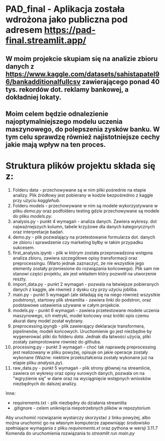 # PAD_final - Aplikacja została wdrożona jako publiczna pod adresem https://pad-final.streamlit.app/

## W moim projekcie skupiam się na analizie zbioru danych z https://www.kaggle.com/datasets/sahistapatel96/bankadditionalfullcsv zawierającego ponad 40 tys. rekordów dot. reklamy bankowej, a dokładniej lokaty. 
## Moim celem będzie odnalezienie najoptymalniejszego modelu uczenia maszynowego, do polepszenia zysków banku. W tym celu sprawdzę również najistotniejsze cechy jakie mają wpływ na ten proces.

# Struktura plików projektu składa się z:
1. Folderu data - przechowywane są w nim pliki pośrednie na etapie analizy. Plik źródłowy jest pobierany w kodzie bezpośrednio z kaggle przy użyciu *kagglehub*.
2. Folderu models - przechowywane w nim są modele wykorzystywane w pliku *demo.py* oraz podfolderu testing gdzie przechowywane są modele do pliku *models.py*.
3. analysis.py - punkt 4 wymagań - analiza danych. Zawiera wykresy. dot najważniejszych kolumn, tabele krzyżowe dla danych kategorycznych oraz interpretacje badań.
4. demo.py - plik pozwalający na przetestowanie formularza dot. danych ze zbioru i sprawdzenie czy marketing byłby w takim przypadku sukcesem.
5. first_analysis.ipynb - plik w którym została przeprowadzona wstępna analiza zbioru, zawiera szczegółowe opisy transformacji oraz preprocessingu. (Warto jednak zaznaczyć, że nie wszystkie jego elementy zostały przeniesione do rozwiązania końcowego). Plik sam nie stanowi części projektu, ale jest wkładem który pozwolił na utworzenie reszty.
6. import_data.py - punkt 2 wymagań - pozwala na łatwiejsze pobieranych danych z kaggle, ale również z dysku czy przy użyciu jobliba.
7. main.py - punkt 5 wymagań (ale składają się na niego również wszystkie podstrony), startowy plik streamlita - zawiera linki do podstron, oraz podstawowe ustawienia używane w całym projekcie.
8. models.py - punkt 6 wymagań - zawiera przetestowane modele uczenia maszynowego, ich metryki, model końcowy oraz krótki opis czemu akurat dany model został wybrany.
9. preprocessing.ipyngb - plik zawierający deklaracje transformera, pipelinenów, modeli końcowych. Uruchomienie go jest niezbędne by wygenerować pliki do folderu *data*. Jednak dla łatwości użycia, pliki zostały zaimprotowane również do githuba.
10. processing.py - punkt 3 wymagań - choć tak naprawdę preprocessing jest realizowany w pliku powyżej, opisuje on jakie operacje zostały wykonane (Ważne: niektóre przekształcenia zostały wykonane już na etapie pliku *analysis.py*).
11. raw_data.py - punkt 5 wymagań - plik strony głównej na streamlicie, zawiera on wykresy oraz opisy surowych danych, pozwala on na "wgryzienie się" w dane oraz na wyciągnięcie wstępnych wniosków niezbędnych do dalszej analizy.

Inne:
- requirements.txt - plik niezbędny do działania streamlita
- .gitignore - celem uniknięcia niepotrzebnych plików w repozytorium

Aby uruchomić rozwiązanie wystarczy skorzystać z linku powyżej, albo można uruchomić go na własnym komputerze zapewniając środowisko spełniające wymagania z pliku *requirements.xt* oraz pythona w wersji 3.11.7
Komenda do uruchomienia rozwiązania to *streamlit run main.py*
